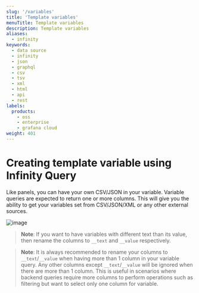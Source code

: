 ```yaml
---
slug: '/variables'
title: 'Template variables'
menuTitle: Template variables
description: Template variables
aliases:
  - infinity
keywords:
  - data source
  - infinity
  - json
  - graphql
  - csv
  - tsv
  - xml
  - html
  - api
  - rest
labels:
  products:
    - oss
    - enterprise
    - grafana cloud
weight: 401
---
```


# Creating template variable using Infinity Query

Like panels, you can have your own CSV/JSON in your variable. Variable queries are expected to return one or more columns. This will give you the ability to get your variables set from CSV/JSON/XML or any other external sources.

![image](https://user-images.githubusercontent.com/153843/119243000-d6323f00-bb5a-11eb-822e-99f39b32968d.png#center)

> **Note**: If you want to have variables with different text than its value, then rename the columns to `__text` and `__value` respectively.
<!-- markdownlint-disable MD028 -->

> **Note**: It is always recommended to rename your columns to `__text`/`__value` when having more than 1 column in your variable query. Any other columns except `__text`/`__value` will be ignored when there are more than 1 column. This is useful in scenarios where backend queries require more columns to perform operations such as filtering but want to select only one column for variable.
